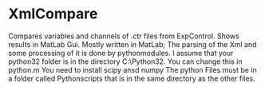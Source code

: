 # XmlCompare
Compares variables and channels of .ctr files from ExpControl. Shows results in MatLab Gui. Mostly written in MatLab; The 
parsing of the Xml and some processing of it is done by pythonmodules. 
I assume that your python32 folder is in the directory C:\Python32. You can change this in python.m
You need to install scipy ansd numpy
The python Files must be in a folder called Pythonscripts that is in the same directory as the other files.

